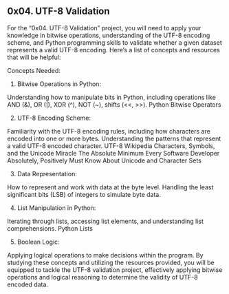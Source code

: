 0x04. UTF-8 Validation
----------------------
For the “0x04. UTF-8 Validation” project, you will need to apply your knowledge in bitwise operations, understanding of the UTF-8 encoding scheme, and Python programming skills to validate whether a given dataset represents a valid UTF-8 encoding. Here’s a list of concepts and resources that will be helpful:

Concepts Needed:
1. Bitwise Operations in Python:

Understanding how to manipulate bits in Python, including operations like AND (&), OR (|), XOR (^), NOT (~), shifts (<<, >>).
Python Bitwise Operators

2. UTF-8 Encoding Scheme:

Familiarity with the UTF-8 encoding rules, including how characters are encoded into one or more bytes.
Understanding the patterns that represent a valid UTF-8 encoded character.
UTF-8 Wikipedia
Characters, Symbols, and the Unicode Miracle
The Absolute Minimum Every Software Developer Absolutely, Positively Must Know About Unicode and Character Sets

3. Data Representation:

How to represent and work with data at the byte level.
Handling the least significant bits (LSB) of integers to simulate byte data.

4. List Manipulation in Python:

Iterating through lists, accessing list elements, and understanding list comprehensions.
Python Lists

5. Boolean Logic:

Applying logical operations to make decisions within the program.
By studying these concepts and utilizing the resources provided, you will be equipped to tackle the UTF-8 validation project, effectively applying bitwise operations and logical reasoning to determine the validity of UTF-8 encoded data.
